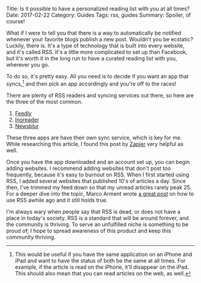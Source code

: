 Title: Is it possible to have a personalized reading list with you at all times? 
Date: 2017-02-22
Category: Guides
Tags: rss, guides
Summary: Spoiler, of course! 

What if I were to tell you that there is a way to automatically be notified whenever your favorite blogs publish a new post. Wouldn't you be ecstatic? Luckily, there is. It's a type of technology that is built into every website, and it's called RSS. It's a little more complicated to set up than Facebook, but it's worth it in the long run to have a curated reading list with you, wherever you go. 

To do so, it's pretty easy. All you need is to decide if you want an app that syncs,[^1] and then pick an app accordingly and you're off to the races!

There are plenty of RSS readers and syncing services out there, so here are the three of the most common.

1. [Feedly](https://feedly.com/i/welcome "Feedly Home Page")
2. [Inoreader](http://www.inoreader.com/?lang=en_US)
3. [Newsblur](https://www.newsblur.com)

These three apps are have their own sync service, which is key for me. While researching this article, I found this post by [Zapier](https://zapier.com/blog/best-rss-feed-reader-apps/) very helpful as well. 

Once you have the app downloaded and an account set up, you can begin adding websites. I recommend adding websites that don't post too frequently, because it's easy to burnout on RSS. When I first started using RSS, I added several websites that published 10's of articles a day. Since then, I've trimmed my feed down so that my unread articles rarely peak 25.  For a deeper dive into the topic, Marco Arment wrote [a great post](https://marco.org/2013/03/26/power-of-rss) on how to use RSS awhile ago and it still holds true. 

I'm always wary when people say that RSS is dead, or does not have a place in today's society. RSS is a standard that will be around forever, and the community is thriving. To serve an unfulfilled niche is something to be proud of; I hope to spread awareness of this product and keep this community thriving.  

[^1]:	This would be useful if you have the same application on an iPhone and iPad and want to have the status of both be the same at all times. For example, if the article is read on the iPhone, it'll disappear on the iPad. This should also mean that you can read articles on the web, as well. 